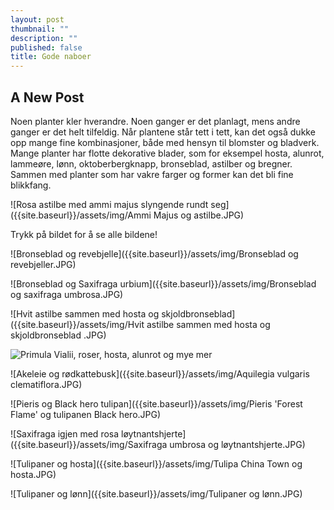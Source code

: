```yaml
---
layout: post
thumbnail: ""
description: ""
published: false
title: Gode naboer
---
```


## A New Post

Noen planter kler hverandre. Noen ganger er det planlagt, mens andre ganger er det helt tilfeldig. Når plantene står tett i tett, kan det også dukke opp mange fine kombinasjoner, både med hensyn til blomster og bladverk. Mange planter har flotte dekorative blader, som for eksempel hosta, alunrot, lammeøre, lønn, oktoberbergknapp, bronseblad, astilber og bregner. Sammen med planter som har vakre farger og former kan det bli fine blikkfang.

![Rosa astilbe med ammi majus slyngende rundt seg]({{site.baseurl}}/assets/img/Ammi Majus  og astilbe.JPG)

Trykk på bildet for å se alle bildene!

![Bronseblad og revebjelle]({{site.baseurl}}/assets/img/Bronseblad og revebjeller.JPG)

![Bronseblad og Saxifraga urbium]({{site.baseurl}}/assets/img/Bronseblad og saxifraga umbrosa.JPG)

 ![Hvit astilbe sammen med hosta og skjoldbronseblad]({{site.baseurl}}/assets/img/Hvit astilbe sammen med hosta og skjoldbronseblad .JPG)
 
 ![Primula Vialii, roser, hosta, alunrot og mye mer]({{site.baseurl}}/assets/img/Frodig.JPG)
 
 ![Akeleie og rødkattebusk]({{site.baseurl}}/assets/img/Aquilegia vulgaris clematiflora.JPG)
 
 ![Pieris og Black hero tulipan]({{site.baseurl}}/assets/img/Pieris 'Forest Flame' og tulipanen Black hero.JPG)

![Saxifraga igjen med rosa løytnantshjerte]({{site.baseurl}}/assets/img/Saxifraga umbrosa og løytnantshjerte.JPG)

![Tulipaner og hosta]({{site.baseurl}}/assets/img/Tulipa China Town og hosta.JPG)

![Tulipaner og lønn]({{site.baseurl}}/assets/img/Tulipaner og lønn.JPG)


 
 



